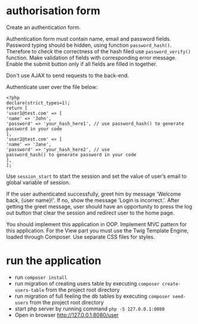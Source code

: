 # authorisation form
Create an authentication form. 

Authentication form must contain name, email and password fields. Password typing should be hidden, using function
`password_hash()`. Therefore to check the correctness of the hash filed use `password_verify()` function.
Make validation of fields with corresponding error message. Enable the submit button only if all fields are filled in together.

Don't use AJAX to send requests to the back-end.

Authenticate user over the file below:

```
<?php
declare(strict_types=1);
return [
'user1@test.com' => [
'name' => 'John',
'password' => 'your_hash_here1', // use password_hash() to generate password in your code
],
'user2@test.com' => [
'name' => 'Jane',
'password' => 'your_hash_here2', // use
password_hash() to generate password in your code
],
];
```

Use `session_start` to start the session and set the value of user’s email to global variable of session.

If the user authenticated successfully,
greet him by message 'Welcome back, {user name}!'. If no, show the message 'Login is incorrect.'.
After getting the greet message, user should have an opportunity to press the log out button that
clear the session and redirect user to the home page.

You should implement this application in OOP. Implement MVC pattern for this application. 
For the View part you must use the Twig Template Engine, loaded through Composer. Use separate CSS files for styles.

# run the application
* run `composer install`
* run migration of creating users table by executing `composer create-users-table` from the project root directory
* run migration of full feeling the db tables by executing `composer seed-users` from the project root directory
* start php server by running command `php -S 127.0.0.1:8080`
* Open in browser http://127.0.0.1:8080/user
